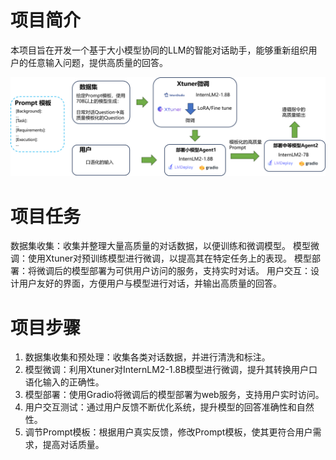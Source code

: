 # 项目简介
本项目旨在开发一个基于大小模型协同的LLM的智能对话助手，能够重新组织用户的任意输入问题，提供高质量的回答。

![alt text](项目框架.png)

# 项目任务
数据集收集：收集并整理大量高质量的对话数据，以便训练和微调模型。
模型微调：使用Xtuner对预训练模型进行微调，以提高其在特定任务上的表现。
模型部署：将微调后的模型部署为可供用户访问的服务，支持实时对话。
用户交互：设计用户友好的界面，方便用户与模型进行对话，并输出高质量的回答。


# 项目步骤
1. 数据集收集和预处理：收集各类对话数据，并进行清洗和标注。
2. 模型微调：利用Xtuner对InternLM2-1.8B模型进行微调，提升其转换用户口语化输入的正确性。
3. 模型部署：使用Gradio将微调后的模型部署为web服务，支持用户实时访问。
4. 用户交互测试：通过用户反馈不断优化系统，提升模型的回答准确性和自然性。
5. 调节Prompt模板：根据用户真实反馈，修改Prompt模板，使其更符合用户需求，提高对话质量。


